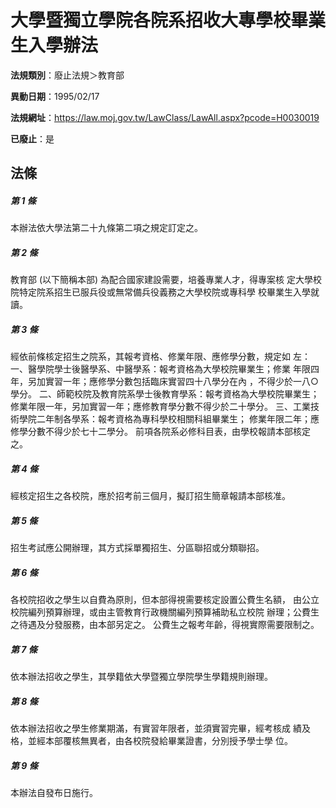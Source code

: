 # 大學暨獨立學院各院系招收大專學校畢業生入學辦法

**法規類別**：廢止法規＞教育部

**異動日期**：1995/02/17  

**法規網址**：https://law.moj.gov.tw/LawClass/LawAll.aspx?pcode=H0030019

**已廢止**：是



## 法條
##### 第 1 條
本辦法依大學法第二十九條第二項之規定訂定之。

##### 第 2 條
教育部 (以下簡稱本部) 為配合國家建設需要，培養專業人才，得專案核
定大學校院特定院系招生已服兵役或無常備兵役義務之大學校院或專科學
校畢業生入學就讀。

##### 第 3 條
經依前條核定招生之院系，其報考資格、修業年限、應修學分數，規定如
左：
一、醫學院學士後醫學系、中醫學系：報考資格為大學校院畢業生；修業
    年限四年，另加實習一年；應修學分數包括臨床實習四十八學分在內
    ，不得少於一八○學分。
二、師範校院及教育院系學士後教育學系：報考資格為大學校院畢業生；
    修業年限一年，另加實習一年；應修教育學分數不得少於二十學分。
三、工業技術學院二年制各學系：報考資格為專科學校相關科組畢業生；
    修業年限二年；應修學分數不得少於七十二學分。
前項各院系必修科目表，由學校報請本部核定之。


##### 第 4 條
經核定招生之各校院，應於招考前三個月，擬訂招生簡章報請本部核准。

##### 第 5 條
招生考試應公開辦理，其方式採單獨招生、分區聯招或分類聯招。

##### 第 6 條
各校院招收之學生以自費為原則，但本部得視需要核定設置公費生名額，
由公立校院編列預算辦理，或由主管教育行政機關編列預算補助私立校院
辦理；公費生之待遇及分發服務，由本部另定之。
公費生之報考年齡，得視實際需要限制之。

##### 第 7 條
依本辦法招收之學生，其學籍依大學暨獨立學院學生學籍規則辦理。

##### 第 8 條
依本辦法招收之學生修業期滿，有實習年限者，並須實習完畢，經考核成
績及格，並經本部覆核無異者，由各校院發給畢業證書，分別授予學士學
位。

##### 第 9 條
本辦法自發布日施行。


